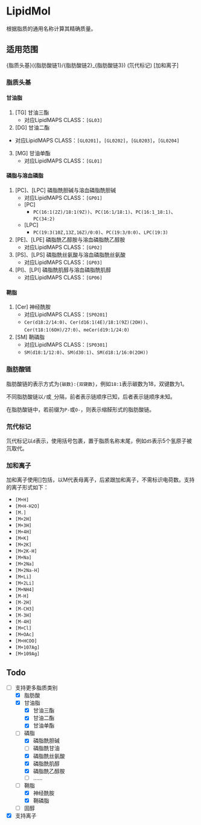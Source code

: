 # LipidMol

根据脂质的通用名称计算其精确质量。

## 适用范围

{脂质头基}({脂肪酸链1}/{脂肪酸链2}_{脂肪酸链3}) (氘代标记) [加和离子]

### 脂质头基

####  甘油脂

1. [TG] 甘油三酯
   - 对应LipidMAPS CLASS：`[GL03]`
2. [DG] 甘油二酯
  - 对应LipidMAPS CLASS：`[GL0201]`，`[GL0202]`，`[GL0203]`，`[GL0204]`
3. [MG] 甘油单酯
   - 对应LipidMAPS CLASS：`[GL01]`

####  磷脂与溶血磷脂

1. [PC]、[LPC] 磷脂酰胆碱与溶血磷脂酰胆碱
   - 对应LipidMAPS CLASS：`[GP01]`
   - [PC]
     - `PC(16:1(2Z)/18:1(9Z))`、`PC(16:1/18:1)`、`PC(16:1_18:1)`、`PC(34:2)`
   - [LPC]
     - `PC(19:3(10Z,13Z,16Z)/0:0)`、`PC(19:3/0:0)`、`LPC(19:3)`
2. [PE]、[LPE] 磷脂酰乙醇胺与溶血磷脂酰乙醇胺
   - 对应LipidMAPS CLASS：`[GP02]`
3. [PS]、[LPS] 磷脂酰丝氨酸与溶血磷脂酰丝氨酸
   - 对应LipidMAPS CLASS：`[GP03]`
4. [PI]、[LPI] 磷脂酰肌醇与溶血磷脂酰肌醇
   - 对应LipidMAPS CLASS：`[GP06]`

#### 鞘脂

1. [Cer] 神经酰胺
   - 对应LipidMAPS CLASS：`[SP0201]`
   - `Cer(d18:2/14:0)`、`Cer(d16:1(4E)/18:1(9Z)(2OH))`、`Cer(t18:1(6OH)/27:0)`、`meCer(d19:1/24:0)`
2. [SM] 鞘磷脂
   - 对应LipidMAPS CLASS：`[SP0301]`
   - `SM(d18:1/12:0)`、`SM(d30:1)`、`SM(d18:1/16:0(2OH))`
   
### 脂肪酸链

脂肪酸链的表示方式为`{碳数}:{双键数}`，例如`18:1`表示碳数为18，双键数为1。

不同脂肪酸链以`/`或`_`分隔，前者表示链顺序已知，后者表示链顺序未知。

在脂肪酸链中，若前缀为`P-`或`O-`，则表示缩醛形式的脂肪酸链。

### 氘代标记

氘代标记以`d`表示，使用括号包裹，置于脂质名称末尾，例如`d5`表示5个氢原子被氘取代。

### 加和离子

加和离子使用[]包括，以M代表母离子，后紧跟加和离子，不需标识电荷数。支持的离子形式如下：

- `[M+H]`
- `[M+H-H2O]`
- `[M.]`
- `[M+2H]`
- `[M+3H]`
- `[M+4H]`
- `[M+K]`
- `[M+2K]`
- `[M+2K-H]`
- `[M+Na]`
- `[M+2Na]`
- `[M+2Na-H]`
- `[M+Li]`
- `[M+2Li]`
- `[M+NH4]`
- `[M-H]`
- `[M-2H]`
- `[M-CH3]`
- `[M-3H]`
- `[M-4H]`
- `[M+Cl]`
- `[M+OAc]`
- `[M+HCOO]`
- `[M+107Ag]`
- `[M+109Ag]`

## Todo

- [ ] 支持更多脂质类别
  - [x] 脂肪酸
  - [x] 甘油脂
    - [x] 甘油三酯
    - [x] 甘油二酯
    - [x] 甘油单酯
  - [ ] 磷脂
    - [x] 磷脂酰胆碱
    - [ ] 磷脂酰甘油
    - [x] 磷脂酰丝氨酸
    - [x] 磷脂酰肌醇
    - [x] 磷脂酰乙醇胺
    - [ ] ......
  - [ ] 鞘脂
    - [x] 神经酰胺
    - [x] 鞘磷脂
  - [ ] 固醇
- [x] 支持离子